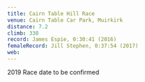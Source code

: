 ```yaml
---
title: Cairn Table Hill Race
venue: Cairn Table Car Park, Muirkirk
distance: 7.2
climb: 330
record: James Espie, 0:30:41 (2016)
femaleRecord: Jill Stephen, 0:37:54 (2017)
web: 
---
```

2019 Race date to be confirmed